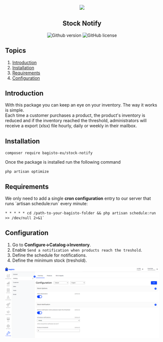 <p align="center">
    <img src="https://bagisto.com/wp-content/themes/bagisto/images/logo.png" />
    <h2 align="center">Stock Notify</h2>
</p>

<p align="center">
  <img alt="Github version" src="http://poser.pugx.org/bagisto-eu/stock-notify/v">
  <img alt="GitHub license" src="https://img.shields.io/github/license/bagisto-europe/stock-notify">
</p>

## Topics
1. [Introduction](#introduction)
2. [Installation](#installation)
3. [Requirements](#requirements)
4. [Configuration](#configuration)

## Introduction
With this package you can keep an eye on your inventory. The way it works is simple.  
Each time a customer purchases a product, the product's inventory is reduced and if the inventory reached the threshold, administrators will receive a export (xlsx) file  hourly, daily or weekly in their mailbox.

## Installation
```
composer require bagisto-eu/stock-notify
```
Once the package is installed run the following command
```
php artisan optimize
```

## Requirements
We only need to add a single **cron configuration** entry to our server that runs ´artisan schedule:run` every minute:  

```
* * * * * cd /path-to-your-bagisto-folder && php artisan schedule:run >> /dev/null 2>&1`
```

## Configuration
1. Go to **Configure->Catalog->Inventory**.
2. Enable `Send a notification when products reach the treshold`.
3. Define the schedule for notifications.
4. Define the minimum stock (treshold).

![](docs/settings.PNG)